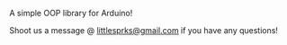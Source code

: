 A simple OOP library for Arduino!

Shoot us a message @ littlesprks@gmail.com if you have any questions!
